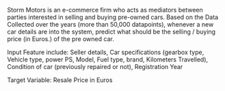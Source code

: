 Storm Motors is an e-commerce firm who acts as mediators between parties interested in selling and buying pre-owned cars. Based on the Data Collected over the years (more than 50,000 datapoints), whenever a new car details are into the system, predict what should be the selling / buying price (in Euros.) of the pre owned car.

Input Feature include: Seller details, Car specifications (gearbox type, Vehicle type, power PS, Model, Fuel type, brand, Kilometers Travelled), Condition of car (previously repaired or not), Registration Year 

Target Variable: Resale Price in Euros
